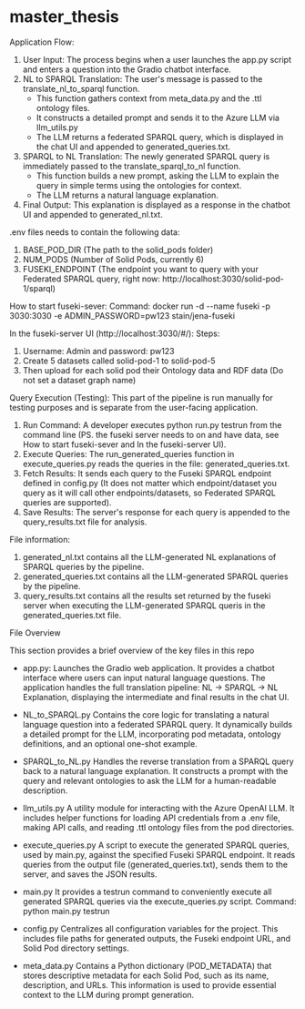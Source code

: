 # master_thesis

Application Flow:

1. User Input: The process begins when a user launches the app.py script and enters a question into the Gradio chatbot interface.
2. NL to SPARQL Translation: The user's message is passed to the translate_nl_to_sparql function.
    - This function gathers context from meta_data.py and the .ttl ontology files.
    - It constructs a detailed prompt and sends it to the Azure LLM via llm_utils.py
    - The LLM returns a federated SPARQL query, which is displayed in the chat UI and appended to generated_queries.txt.
3. SPARQL to NL Translation: The newly generated SPARQL query is immediately passed to the translate_sparql_to_nl function.
    - This function builds a new prompt, asking the LLM to explain the query in simple terms using the ontologies for context.
    - The LLM returns a natural language explanation.
4. Final Output: This explanation is displayed as a response in the chatbot UI and appended to generated_nl.txt.

.env files needs to contain the following data:
1. BASE_POD_DIR (The path to the solid_pods folder)
2. NUM_PODS (Number of Solid Pods, currently 6)
3. FUSEKI_ENDPOINT (The endpoint you want to query with your Federated SPARQL query, right now: http://localhost:3030/solid-pod-1/sparql)

How to start fuseki-sever:
Command: docker run -d --name fuseki -p 3030:3030 -e ADMIN_PASSWORD=pw123 stain/jena-fuseki

In the fuseki-server UI (http://localhost:3030/#/):
Steps:
1. Username: Admin and password: pw123
2. Create 5 datasets called solid-pod-1 to solid-pod-5
3. Then upload for each solid pod their Ontology data and RDF data (Do not set a dataset graph name)
 
Query Execution (Testing):
This part of the pipeline is run manually for testing purposes and is separate from the user-facing application.

1. Run Command: A developer executes python run.py testrun from the command line (PS. the fuseki server needs to on and have data, see How to start fuseki-sever and In the fuseki-server UI).
2. Execute Queries: The run_generated_queries function in execute_queries.py reads the queries in the file: generated_queries.txt.
3. Fetch Results: It sends each query to the Fuseki SPARQL endpoint defined in config.py (It does not matter which endpoint/dataset you query as it will call other endpoints/datasets, so Federated SPARQL queries are supported).
4. Save Results: The server's response for each query is appended to the query_results.txt file for analysis.

File information:

1. generated_nl.txt contains all the LLM-generated NL explanations of SPARQL queries by the pipeline.
2. generated_queries.txt contains all the LLM-generated SPARQL queries by the pipeline.
3. query_results.txt contains all the results set returned by the fuseki server when executing the LLM-generated SPARQL queris in the generated_queries.txt file.

File Overview

This section provides a brief overview of the key files in this repo

- app.py:
Launches the Gradio web application. It provides a chatbot interface where users can input natural language questions. The application handles the full translation pipeline: NL → SPARQL → NL Explanation, displaying the intermediate and final results in the chat UI.

- NL_to_SPARQL.py
Contains the core logic for translating a natural language question into a federated SPARQL query. It dynamically builds a detailed prompt for the LLM, incorporating pod metadata, ontology definitions, and an optional one-shot example.

- SPARQL_to_NL.py
Handles the reverse translation from a SPARQL query back to a natural language explanation. It constructs a prompt with the query and relevant ontologies to ask the LLM for a human-readable description.

- llm_utils.py
A utility module for interacting with the Azure OpenAI LLM. It includes helper functions for loading API credentials from a .env file, making API calls, and reading .ttl ontology files from the pod directories.

- execute_queries.py
A script to execute the generated SPARQL queries, used by main.py, against the specified Fuseki SPARQL endpoint. It reads queries from the output file (generated_queries.txt), sends them to the server, and saves the JSON results.

- main.py
It provides a testrun command to conveniently execute all generated SPARQL queries via the execute_queries.py script. Command: python main.py testrun

- config.py
Centralizes all configuration variables for the project. This includes file paths for generated outputs, the Fuseki endpoint URL, and Solid Pod directory settings.

- meta_data.py
Contains a Python dictionary (POD_METADATA) that stores descriptive metadata for each Solid Pod, such as its name, description, and URLs. This information is used to provide essential context to the LLM during prompt generation.



